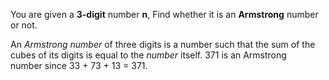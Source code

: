 You are given a **3-digit** number **n**, Find whether it is an **Armstrong** number or not.

An _Armstrong number_ of three digits is a number such that the sum of the cubes of its digits is equal to the _number_ itself. 371 is an Armstrong number since 33 + 73 + 13 = 371.
